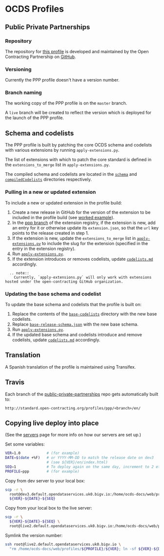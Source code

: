 # OCDS Profiles

## Public Private Partnerships

### Repository

The repository for [this profile](http://standard.open-contracting.org/profiles/ppp/latest/en/) is developed and maintained by the Open Contracting Partnership on [GitHub](https://github.com/open-contracting/public-private-partnerships).

### Versioning

Currently the PPP profile doesn't have a version number.

### Branch naming

The working copy of the PPP profile is on the `master` branch.

A `live` branch will be created to reflect the version which is deployed for the launch of the PPP profile.

## Schema and codelists

The PPP profile is built by patching the core OCDS schema and codelists with various extensions by running `apply-extensions.py`.

The list of extensions with which to patch the core standard is defined in the `extensions_to_merge` list in `apply-extensions.py`.

The compiled schema and codelists are located in the [`schema`](https://github.com/open-contracting/public-private-partnerships/tree/master/schema) and [`compiledCodelists`](https://github.com/open-contracting/public-private-partnerships/tree/master/compiledCodelists) directories respectively.

### Pulling in a new or updated extension

To include a new or updated extension in the profile build:

1. Create a new release in GitHub for the version of the extension to be included in the profile build (see [worked example](../standard/deployment#pinning-extensions-worked-example)).
1. In the [ppp branch](https://github.com/open-contracting/extension_registry/tree/ppp) of the extension registry, if the extension is new, add an entry for it or otherwise update its `extension.json`, so that the `url` key points to the release created in step 1.
1. If the extension is new, update the `extensions_to_merge` list in [`apply-extensions.py`](https://github.com/open-contracting/public-private-partnerships/blob/master/schema/apply-extensions.py) to include the slug for the extension (specified in the entry in the extension registry).
1. Run [`apply-extensions.py`](https://github.com/open-contracting/public-private-partnerships/blob/master/schema/apply-extensions.py).
1. If the extension introduces or removes codelists, update [`codelists.md`](https://github.com/open-contracting/public-private-partnerships/blob/master/docs/reference/codelists.md) accordingly.

```eval_rst
  .. note::
    Currently, `apply-extensions.py` will only work with extensions hosted under the open-contracting GitHub organization.
```

### Updating the base schema and codelist

To update the base schema and codelists that the profile is built on:

1. Replace the contents of the [`base-codelists`](https://github.com/open-contracting/public-private-partnerships/tree/master/schema/base-codelists) directory with the new base codelists.
1. Replace [`base-release-schema.json`](https://github.com/open-contracting/public-private-partnerships/blob/master/schema/base-release-schema.json) with the new base schema.
1. Run [`apply-extensions.py`](https://github.com/open-contracting/public-private-partnerships/blob/master/schema/apply-extensions.py).
1. If the updated base schema and codelists introduce and remove codelists, update [`codelists.md`](https://github.com/open-contracting/public-private-partnerships/blob/master/docs/reference/codelists.md) accordingly.

## Translation

A Spanish translation of the profile is maintained using Transifex.

## Travis

Each branch of the [public-private-partnerships](https://github.com/open-contracting/public-private-partnerships) repo gets automatically built to:

`http://standard.open-contracting.org/profiles/ppp/<branch>/en/`

## Copying live deploy into place

(See the [servers](../systems/servers) page for more info on how our servers are set up.)

Set some variables:

```bash
VER=1.0            # (for example)
DATE=$(date +%F)   # or YYYY-MM-DD to match the release date on dev3
                   # (see ${VER}/en/index.html)
SEQ=1              # To deploy again on the same day, increment to 2 etc
PROFILE=ppp        # (for example)
```

Copy from dev server to your local box:

```bash
scp -r \
  root@dev3.default.opendataservices.uk0.bigv.io:/home/ocds-docs/web/profiles/${PROFILE}/${VER} \
  ${VER}-${DATE}-${SEQ}
```

Copy from your local box to the live server:

```bash
scp -r \
  ${VER}-${DATE}-${SEQ} \
  root@live2.default.opendataservices.uk0.bigv.io:/home/ocds-docs/web/profiles/${PROFILE}/
```

Symlink the version number:

```bash
ssh root@live2.default.opendataservices.uk0.bigv.io \
  "rm /home/ocds-docs/web/profiles/${PROFILE}/${VER}; ln -sf ${VER}-${DATE}-${SEQ} /home/ocds-docs/web/profiles/${PROFILE}/${VER}"
```
